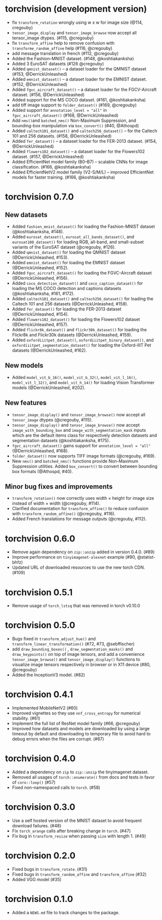 # torchvision (development version)

- fix `transform_rotation` wrongly using w x w for image size (@114, cregouby)
- `tensor_image_display` and `tensor_image_browse` now accept all tensor_image dtypes. (#115, @cregouby) 
- fix `transform_affine` help to remove confusion with `transforme_random_affine` help (#116, @cregouby)
- add message translation in french (#112, @cregouby)
- Added the Fashion-MNIST dataset. (#148, @koshtiakanksha)
- Added 3 EuroSAT datasets (#126 @cregouby)
- Added `qmnist_dataset()` – a dataset loader for the QMNIST dataset (#153, @DerrickUnleashed)
- Added `emnist_dataset()` – a dataset loader for the EMNIST dataset. (#152, @DerrickUnleashed)
- Added `fgvc_aircraft_dataset()` – a dataset loader for the FGCV-Aircraft dataset. (#156, @DerrickUnleashed)
- Added support for the MS COCO dataset. (#161, @koshtiakanksha)
- add tiff image support to `folder_dataset()` (#169, @cregouby)
- Added support for `annotation_level = "all"` in `fgvc_aircraft_dataset()` (#168, @DerrickUnleashed)
- Add `nms()`and `batched_nms()` Non-Maximum Suppression, and bounding-box manipulation via `box_convert()` (#40, @Athospd)
- Added `caltech101_dataset()` and `caltech256_dataset()` – for the Caltech 101 and 256 datasets. (#158, @DerrickUnleashed)
- Added `fer_dataset()` – a dataset loader for the FER-2013 dataset. (#154, @DerrickUnleashed)
- Added `flowers102_dataset()` – a dataset loader for the Flowers102 dataset. (#157, @DerrickUnleashed)
- Added EfficientNet model family (B0–B7) – scalable CNNs for image classification. (#166, @koshtiakanksha)
- Added EfficientNetV2 model family (V2-S/M/L) – improved EfficientNet models for faster training. (#166, @koshtiakanksha)

# torchvision 0.7.0

## New datasets

* Added `fashion_mnist_dataset()` for loading the Fashion-MNIST dataset (@koshtiakanksha, #148).
* Added `eurosat_dataset()`, `eurosat_all_bands_dataset()`, and `eurosat100_dataset()` for loading RGB, all-band, and small-subset variants of the EuroSAT dataset (@cregouby, #126).
* Added `qmnist_dataset()` for loading the QMNIST dataset (@DerrickUnleashed, #153).
* Added `emnist_dataset()` for loading the EMNIST dataset (@DerrickUnleashed, #152).
* Added `fgvc_aircraft_dataset()` for loading the FGVC-Aircraft dataset (@DerrickUnleashed, #156).
* Added `coco_detection_dataset()` and `coco_caption_dataset()` for loading the MS COCO detection and captions datasets (@koshtiakanksha, #161, #172).
* Added `caltech101_dataset()` and `caltech256_dataset()` for loading the Caltech 101 and 256 datasets (@DerrickUnleashed, #158).
* Added `fer_dataset()` for loading the FER-2013 dataset (@DerrickUnleashed, #154).
* Added `flowers102_dataset()` for loading the Flowers102 dataset (@DerrickUnleashed, #157).
* Added `flickr8k_dataset()` and `flickr30k_dataset()` for loading the Flickr8k and Flickr30k datasets (@DerrickUnleashed, #159).
* Added `oxfordiiitpet_dataset()`, `oxfordiiitpet_binary_dataset()`, and `oxfordiiitpet_segmentation_dataset()` for loading the Oxford-IIIT Pet datasets (@DerrickUnleashed, #162).

## New models

* Added `model_vit_b_16()`, `model_vit_b_32()`, `model_vit_l_16()`, `model_vit_l_32()`, and `model_vit_h_14()` for loading Vision Transformer models (@DerrickUnleashed, #202).

## New features

* `tensor_image_display()` and `tensor_image_browse()` now accept all `tensor_image` dtypes (@cregouby, #115).
* `tensor_image_display()` and `tensor_image_browse()` now accept `image_with_bounding_box` and `image_with_segmentation_mask` inputs which are 
  the default items class for respectively detection datasets and segmentation datasets (@koshtiakanksha, #175).
* `fgvc_aircraft_dataset()` gains support for `annotation_level = "all"` (@DerrickUnleashed, #168).
* `folder_dataset()` now supports TIFF image formats (@cregouby, #169).
* New `nms()` and `batched_nms()` functions provide Non-Maximum Suppression utilities. Added `box_convert()` to convert between bounding box formats (@Athospd, #40).

## Minor bug fixes and improvements

* `transform_rotation()` now correctly uses width × height for image size instead of width × width (@cregouby, #114).
* Clarified documentation for `transform_affine()` to reduce confusion with `transform_random_affine()` (@cregouby, #116).
* Added French translations for message outputs (@cregouby, #112).

# torchvision 0.6.0

- Remove again dependency on `zip::unzip` added in version 0.4.0. (#89)
- Improve performance on `tinyimagenet-alexnet` example (#90, @statist-bhfz)
- Updated URL of downloaded resources to use the new torch CDN. (#109)

# torchvision 0.5.1

- Remove usage of `torch_lstsq` that was removed in torch v0.10.0

# torchvision 0.5.0

-   Bugs fixed in `transform_adjust_hue()` and `transform_linear_transformation()` (#72, #73, @sebffischer)
-   add `draw_bounding_boxes()` , `draw_segmentation_masks()` and `draw_keypoints()` on top of image tensors, and add a convenience `tensor_image_browse()` and `tensor_image_display()` functions to visualize image tensors respectively in browser or in X11 device (#80, @cregouby)
-   Added the InceptionV3 model. (#82)

# torchvision 0.4.1

-   Implemented MobileNetV2 (#60)
-   Improved vignettes so they use `nnf_cross_entropy` for numerical stability. (#61)
-   Implement the full list of ResNet model family (#66, @cregouby)
-   Improved how datasets and models are downloaded by using a large timeout by default and downloading to temporary file to avoid hard to debug errors when the files are corrupt. (#67)

# torchvision 0.4.0

-   Added a dependency on `zip` to `zip::unzip` the tinyimagenet dataset.
-   Removed all usages of `torch::enumerate()` from docs and tests in favor of `coro::loop()` (#57)
-   Fixed non-namespaced calls to `torch`. (#58)

# torchvision 0.3.0

-   Use a self hosted version of the MNIST dataset to avoid frequent download failures. (#48)
-   Fix `torch_arange` calls after breaking change in `torch`. (#47)
-   Fix bug in `transform_resize` when passing `size` with length 1. (#49)

# torchvision 0.2.0

-   Fixed bugs in `transform_rotate`. (#31)
-   Fixed bugs in `transform_random_affine` and `transform_affine` (#32)
-   Added VGG model (#35)

# torchvision 0.1.0

-   Added a `NEWS.md` file to track changes to the package.
